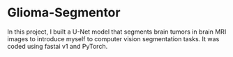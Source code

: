 # Glioma-Segmentor

In this project, I built a U-Net model that segments brain tumors in brain MRI images to introduce myself to computer vision segmentation tasks. It was coded using fastai v1 and PyTorch.
